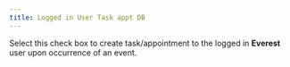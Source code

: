 ```yaml
---
title: Logged in User Task appt DB
---
```



Select this check box to create task/appointment to the logged in **Everest** user upon occurrence of an event.
